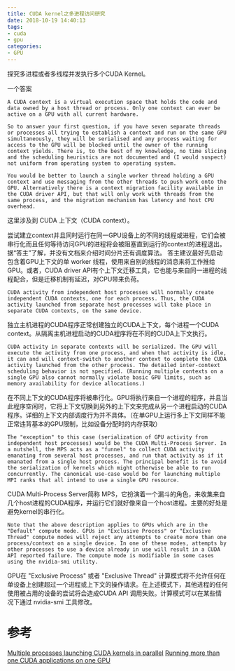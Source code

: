 ```yaml
---
title: CUDA kernel之多进程访问研究
date: 2018-10-19 14:40:13
tags:
- cuda
- gpu
categories:
- GPU
---
```

探究多进程或者多线程并发执行多个CUDA Kernel。
<!-- more -->



一个答案

	A CUDA context is a virtual execution space that holds the code and data owned by a host thread or process. Only one context can ever be active on a GPU with all current hardware.

	So to answer your first question, if you have seven separate threads or processes all trying to establish a context and run on the same GPU simultaneously, they will be serialised and any process waiting for access to the GPU will be blocked until the owner of the running context yields. There is, to the best of my knowledge, no time slicing and the scheduling heuristics are not documented and (I would suspect) not uniform from operating system to operating system.

	You would be better to launch a single worker thread holding a GPU context and use messaging from the other threads to push work onto the GPU. Alternatively there is a context migration facility available in the CUDA driver API, but that will only work with threads from the same process, and the migration mechanism has latency and host CPU overhead.

这里涉及到 CUDA 上下文（CUDA context）。

尝试建立context并且同时运行在同一GPU设备上的不同的线程或进程，它们会被串行化而且任何等待访问GPU的进程将会被阻塞直到运行的context的进程退出。
据“答主”了解，并没有文档来介绍时间分片还有调度算法。
答主建议最好先启动包含着GPU上下文的单 worker 线程，使用来自别的线程的消息来将工作推给GPU。或者，CUDA driver API有个上下文迁移工具，它也能与来自同一进程的线程配合，但是迁移机制有延迟，对CPU带来负荷。



	CUDA activity from independent host processes will normally create independent CUDA contexts, one for each process. Thus, the CUDA activity launched from separate host processes will take place in separate CUDA contexts, on the same device.

独立主机进程的CUDA程序正常创建独立的CUDA上下文，每个进程一个CUDA context。从隔离主机进程启动的CUDA程序将在不同的CUDA上下文执行。

	CUDA activity in separate contexts will be serialized. The GPU will execute the activity from one process, and when that activity is idle, it can and will context-switch to another context to complete the CUDA activity launched from the other process. The detailed inter-context scheduling behavior is not specified. (Running multiple contexts on a single GPU also cannot normally violate basic GPU limits, such as memory availability for device allocations.)

在不同上下文的CUDA程序将被串行化。GPU将执行来自一个进程的程序，并且当此程序空闲时，它将上下文切换到另外的上下文来完成从另一个进程启动的CUDA程序。详细的上下文内部调度行为并不具体。（在单GPU上运行多上下文同样不能正常违背基本的GPU限制，比如设备分配时的内存获取）

	The "exception" to this case (serialization of GPU activity from independent host processes) would be the CUDA Multi-Process Server. In a nutshell, the MPS acts as a "funnel" to collect CUDA activity emanating from several host processes, and run that activity as if it emanated from a single host process. The principal benefit is to avoid the serialization of kernels which might otherwise be able to run concurrently. The canonical use-case would be for launching multiple MPI ranks that all intend to use a single GPU resource.

CUDA Multi-Process Server简称 MPS，它扮演着一个漏斗的角色，来收集来自几个host进程的CUDA程序，并运行它们就好像来自一个host进程。主要的好处是避免kernel的串行化。

	Note that the above description applies to GPUs which are in the "Default" compute mode. GPUs in "Exclusive Process" or "Exclusive Thread" compute modes will reject any attempts to create more than one process/context on a single device. In one of these modes, attempts by other processes to use a device already in use will result in a CUDA API reported failure. The compute mode is modifiable in some cases using the nvidia-smi utility.

GPU在 "Exclusive Process" 或者 "Exclusive Thread" 计算模式将不允许任何在单设备上创建超过一个进程或上下文的操作请求。在上述模式下，其他进程的任何使用被占用的设备的尝试将会造成CUDA API 调用失败。计算模式可以在某些情况下通过 nvidia-smi 工具修改。

# 参考

[Multiple processes launching CUDA kernels in parallel](https://stackoverflow.com/questions/14895034/multiple-processes-launching-cuda-kernels-in-parallel)
[Running more than one CUDA applications on one GPU](https://stackoverflow.com/questions/31643570/running-more-than-one-cuda-applications-on-one-gpu)

